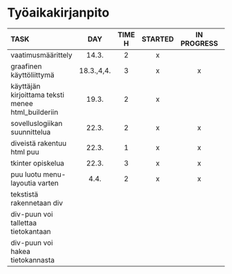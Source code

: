 # Työaikakirjanpito

| TASK               | DAY   | TIME H | STARTED  | IN PROGRESS | DONE |
| :----------------- | :---: | :----: | :------: | :---------: | :---:|
| vaatimusmäärittely | 14.3. | 2      | x        |             | x    |
| graafinen käyttöliittymä | 18.3.,4,4. | 3 | x | x | |
| käyttäjän kirjoittama teksti menee html_builderiin | 19.3. | 2 | x |  |x |
| sovelluslogiikan suunnittelua | 22.3. | 2      | x        | x            |     |
| diveistä rakentuu html puu | 22.3. | 1      | x        | x            |     |
| tkinter opiskelua | 22.3. | 3      | x        | x            |     |
| puu luotu menu-layoutia varten | 4.4. | 2 | x | x | |
| tekstistä rakennetaan div | |  |  |  | |
| div-puun voi tallettaa tietokantaan | |  |  |  | |
| div-puun voi hakea tietokannasta | |  |  |  | |
